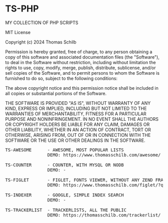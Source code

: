 # TS-PHP
MY COLLECTION OF PHP SCRIPTS

MIT License

Copyright (c) 2024 Thomas Schilb

Permission is hereby granted, free of charge, to any person obtaining a copy
of this software and associated documentation files (the "Software"), to deal
in the Software without restriction, including without limitation the rights
to use, copy, modify, merge, publish, distribute, sublicense, and/or sell
copies of the Software, and to permit persons to whom the Software is
furnished to do so, subject to the following conditions:

The above copyright notice and this permission notice shall be included in all
copies or substantial portions of the Software.

THE SOFTWARE IS PROVIDED "AS IS", WITHOUT WARRANTY OF ANY KIND, EXPRESS OR
IMPLIED, INCLUDING BUT NOT LIMITED TO THE WARRANTIES OF MERCHANTABILITY,
FITNESS FOR A PARTICULAR PURPOSE AND NONINFRINGEMENT. IN NO EVENT SHALL THE
AUTHORS OR COPYRIGHT HOLDERS BE LIABLE FOR ANY CLAIM, DAMAGES OR OTHER
LIABILITY, WHETHER IN AN ACTION OF CONTRACT, TORT OR OTHERWISE, ARISING FROM,
OUT OF OR IN CONNECTION WITH THE SOFTWARE OR THE USE OR OTHER DEALINGS IN THE
SOFTWARE.

<pre>
TS-AWESOME      - AWESOME, MOST POPULAR LISTS
                DEMO: https://www.thomasschilb.com/awesome/

TS-COUNTER      - COUNTER, WITH MYSQL OR NODB
                DEMO: -

TS-FIGLET       - FIGLET, FONTS VIEWER, WITHOUT ANY ZEND FRAMEWORK!
                DEMO: https://www.thomasschilb.com/figlet/?q=Github

TS-INDEXER      - GOOGLE, SIMPLE INDEX SEARCH
                DEMO: -

TS-TRACKERLIST  - TRACKERLISTS, ALL THE PUBLIC
                DEMO: https://thomasschilb.com/trackerlist/
</pre>